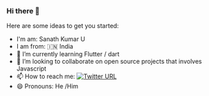 ### Hi there 👋

Here are some ideas to get you started:
- I'm am: Sanath Kumar U
- I am from: :india: India
- 🌱 I’m currently learning Flutter / dart
- 👯 I’m looking to collaborate on open source projects that involves Javascript
- 📫 How to reach me: [![Twitter URL](https://img.shields.io/twitter/url/https/twitter.com/bukotsunikki.svg?style=social&label=Follow%20%40bukotsunikki)](https://twitter.com/sanath_usk)
- 😄 Pronouns: He /Him

